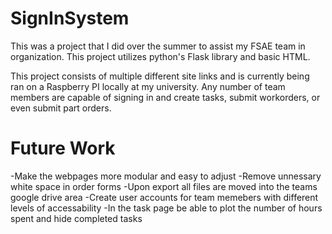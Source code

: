 # SignInSystem
This was a project that I did over the summer to assist my FSAE team in organization. This project utilizes python's Flask library and basic HTML. 

This project consists of multiple different site links and is currently being ran on a Raspberry PI locally at my university. Any number of team members are capable of signing in and create tasks, submit workorders, or even submit part orders. 

# Future Work 
  -Make the webpages more modular and easy to adjust
  -Remove unnessary white space in order forms
  -Upon export all files are moved into the teams google drive area
  -Create user accounts for team memebers with different levels of accessability
  -In the task page be able to plot the number of hours spent and hide completed tasks
